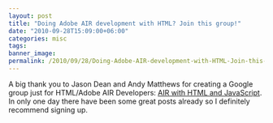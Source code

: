 ```yaml
---
layout: post
title: "Doing Adobe AIR development with HTML? Join this group!"
date: "2010-09-28T15:09:00+06:00"
categories: misc 
tags: 
banner_image: 
permalink: /2010/09/28/Doing-Adobe-AIR-development-with-HTML-Join-this-group
---
```


A big thank you to Jason Dean and Andy Matthews for creating a Google group just for HTML/Adobe AIR Developers: <a href="http://groups.google.com/group/air-html-js">AIR with HTML and JavaScript</a>. In only one day there have been some great posts already so I definitely recommend signing up.